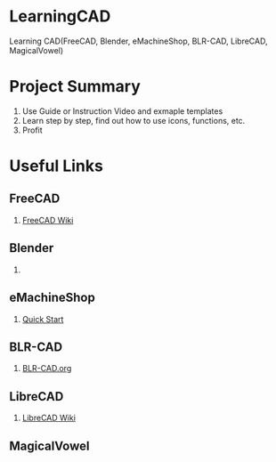 # LearningCAD
Learning CAD(FreeCAD, Blender, eMachineShop, BLR-CAD, LibreCAD, MagicalVowel)

# Project Summary
1. Use Guide or Instruction Video and exmaple templates
2. Learn step by step, find out how to use icons, functions, etc.
3. Profit

# Useful Links
## FreeCAD
1. [FreeCAD Wiki](https://wiki.freecadweb.org/Main_Page)
## Blender
1. 
## eMachineShop
1. [Quick Start](https://www.emachineshop.com/help-quick-start/)
## BLR-CAD
1. [BLR-CAD.org](https://brlcad.org/)
## LibreCAD
1. [LibreCAD Wiki](https://wiki.librecad.org/index.php?title=Main_Page)
## MagicalVowel
